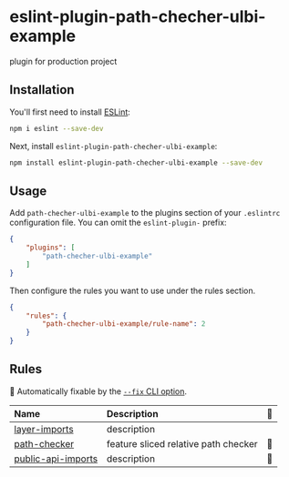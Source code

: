 # eslint-plugin-path-checher-ulbi-example

plugin for production project

## Installation

You'll first need to install [ESLint](https://eslint.org/):

```sh
npm i eslint --save-dev
```

Next, install `eslint-plugin-path-checher-ulbi-example`:

```sh
npm install eslint-plugin-path-checher-ulbi-example --save-dev
```

## Usage

Add `path-checher-ulbi-example` to the plugins section of your `.eslintrc` configuration file. You can omit the `eslint-plugin-` prefix:

```json
{
    "plugins": [
        "path-checher-ulbi-example"
    ]
}
```


Then configure the rules you want to use under the rules section.

```json
{
    "rules": {
        "path-checher-ulbi-example/rule-name": 2
    }
}
```

## Rules

<!-- begin auto-generated rules list -->

🔧 Automatically fixable by the [`--fix` CLI option](https://eslint.org/docs/user-guide/command-line-interface#--fix).

| Name                                                   | Description                          | 🔧 |
| :----------------------------------------------------- | :----------------------------------- | :- |
| [layer-imports](docs/rules/layer-imports.md)           | description                          |    |
| [path-checker](docs/rules/path-checker.md)             | feature sliced relative path checker | 🔧 |
| [public-api-imports](docs/rules/public-api-imports.md) | description                          | 🔧 |

<!-- end auto-generated rules list -->


